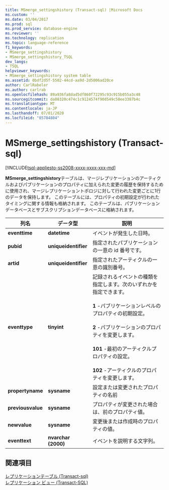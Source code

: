 ```yaml
---
title: MSmerge_settingshistory (Transact-sql) |Microsoft Docs
ms.custom: ''
ms.date: 03/04/2017
ms.prod: sql
ms.prod_service: database-engine
ms.reviewer: ''
ms.technology: replication
ms.topic: language-reference
f1_keywords:
- MSmerge_settingshistory
- MSmerge_settingshistory_TSQL
dev_langs:
- TSQL
helpviewer_keywords:
- MSmerge_settingshistory system table
ms.assetid: 0bdf2d5f-5502-44cd-aa9d-2d5006ad20ce
author: CarlRabeler
ms.author: carlrab
ms.openlocfilehash: 89a936fa8dad5df860f72295c93c915b055a3c48
ms.sourcegitcommit: da88320c474c1c9124574f90d549c50ee3387b4c
ms.translationtype: MT
ms.contentlocale: ja-JP
ms.lasthandoff: 07/01/2020
ms.locfileid: "85784804"
---
```

# <a name="msmerge_settingshistory-transact-sql"></a>MSmerge_settingshistory (Transact-sql)
[!INCLUDE[tsql-appliesto-ss2008-xxxx-xxxx-xxx-md](../../includes/applies-to-version/sqlserver.md)]

  **MSmerge_settingshistory**テーブルは、マージレプリケーションのアーティクルおよびパブリケーションのプロパティに加えられた変更の履歴を保持するために使用され、マージレプリケーショントポロジに対して行われた変更ごとに1行のデータを保持します。 このテーブルには、プロパティの初期設定が行われたタイミングに関する情報も格納されます。 このテーブルは、パブリケーションデータベースとサブスクリプションデータベースに格納されます。  
  
|列名|データ型|説明|  
|-----------------|---------------|-----------------|  
|**eventtime**|**datetime**|イベントが発生した日時。|  
|**pubid**|**uniqueidentifier**|指定されたパブリケーションの一意の id 番号です。|  
|**artid**|**uniqueidentifier**|指定されたアーティクルの一意の識別番号。|  
|**eventtype**|**tinyint**|記録されるイベントの種類を指定します。次のいずれかを指定できます。<br /><br /> **1** -パブリケーションレベルのプロパティの初期設定。<br /><br /> **2** -パブリケーションのプロパティを変更します。<br /><br /> **101** -最初のアーティクルプロパティの設定。<br /><br /> **102** -アーティクルのプロパティを変更します。|  
|**propertyname**|**sysname**|設定または変更されたプロパティの名前|  
|**previousvalue**|**sysname**|プロパティが変更された場合は、前のプロパティ値。|  
|**newvalue**|**sysname**|変更後または作成時のプロパティの値。|  
|**eventtext**|**nvarchar (2000)**|イベントを説明する文字列。|  
  
## <a name="see-also"></a>関連項目  
 [レプリケーションテーブル &#40;Transact-sql&#41;](../../relational-databases/system-tables/replication-tables-transact-sql.md)   
 [レプリケーション ビュー &#40;Transact-SQL&#41;](../../relational-databases/system-views/replication-views-transact-sql.md)  
  
  
